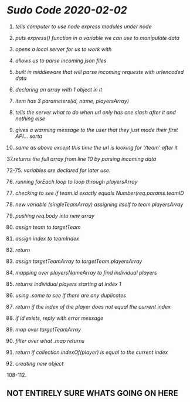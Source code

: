 # ***Sudo Code 2020-02-02***

1. *tells computer to use node express modules under node*

2. *puts express() function in a variable we can use to manipulate data*

3. *opens a local server for us to work with*

6. *allows us to parse incoming json files*

7. *built in middleware that will parse incoming requests with urlencoded data*

11. *declaring an array with 1 object in it*

12. *item has 3 parameters(id, name, playersArray)* 

28. *tells the server what to do when url only has one slash after it and nothing else*

29. *gives a warming message to the user that they just made their first API... sorta* 

34. *same as above except this time the url is looking for '/team' after it*

37.*returns the full array from line 10 by parsing incoming data*

72-75. *variables are declared for later use.*

76. *running forEach loop to loop through playersArray*

77. *checking to see if team.id exactly equals Number(req.params.teamID*

78. *new variable (singleTeamArray) assigning itself to team.playersArray*

79. *pushing req.body into new array*

80. *assign team to targetTeam*

81. *assign index to teamIndex*

82. *return*

87. *assign targetTeamArray to targetTeam.playersArray*

89. *mapping over playersNameArray to find individual players*

90. *returns individual players starting at index 1*

93. *using .some to see if there are any duplicates*

94. *return if the index of the player does not equal the current index*

97. *if id exists, reply with error message*

101. *map over targetTeamArray*

103. *filter over what .map returns*

104. *return if collection.indexOf(player) is equal to the current index*

107. *creating new object*

108-112. <h2>NOT ENTIRELY SURE WHATS GOING ON HERE</h2>
